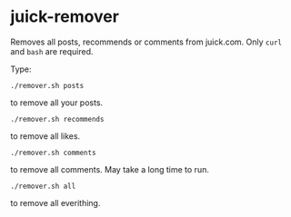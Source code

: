 # juick-remover
Removes all posts, recommends or comments from juick.com. Only `curl` and `bash` are required.

Type:
```
./remover.sh posts
```
to remove all your posts.
```
./remover.sh recommends
```
to remove all likes.
```
./remover.sh comments
```
to remove all comments. May take a long time to run.
```
./remover.sh all
```
to remove all everithing.

